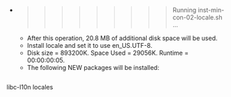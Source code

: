 * >>>>>>>>> Running inst-min-con-02-locale.sh ...
  * After this operation, 20.8 MB of additional disk space will be used.
  * Install locale and set it to use en_US.UTF-8.
  * Disk size = 893200K. Space Used = 29056K. Runtime = 00:00:00:05.
  * The following NEW packages will be installed:
  ```bash
libc-l10n locales
  ```
